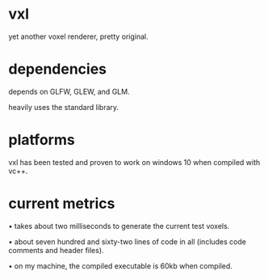 # vxl

yet another voxel renderer, pretty original.

# dependencies

depends on GLFW, GLEW, and GLM.

heavily uses the standard library.

# platforms

vxl has been tested and proven to work on windows 10 when compiled with vc++.

# current metrics

• takes about two milliseconds to generate the current test voxels.

• about seven hundred and sixty-two lines of code in all (includes code comments and header files).

• on my machine, the compiled executable is 60kb when compiled.